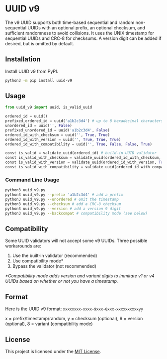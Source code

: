 # UUID v9

The v9 UUID supports both time-based sequential and random non-sequential UUIDs with an optional prefix, an optional checksum, and sufficient randomness to avoid collisions. It uses the UNIX timestamp for sequential UUIDs and CRC-8 for checksums. A version digit can be added if desired, but is omitted by default.

<!-- To learn more about UUID v9, please visit the website: https://uuid-v9.jhunt.dev -->

## Installation

Install UUID v9 from PyPI.

```bash
python3 -m pip install uuid-v9
```

## Usage

```python
from uuid_v9 import uuid, is_valid_uuid

ordered_id = uuid()
prefixed_ordered_id = uuid('a1b2c3d4') # up to 8 hexadecimal characters
unordered_id = uuid('', False)
prefixed_unordered_id = uuid('a1b2c3d4', False)
ordered_id_with_checksum = uuid('', True, True)
ordered_id_with_version = uuid('', True, True, True)
ordered_id_with_compatibility = uuid('', True, False, False, True)

const is_valid = validate_uuid(ordered_id) # build-in UUID validator
const is_valid_with_checksum = validate_uuid(ordered_id_with_checksum, True)
const is_valid_with_version = validate_uuid(ordered_id_with_version, True, True)
const is_valid_with_compatibility = validate_uuid(ordered_id_with_compatibility, True, '1')
```

### Command Line Usage

```bash
python3 uuid_v9.py
python3 uuid_v9.py --prefix 'a1b2c3d4' # add a prefix
python3 uuid_v9.py --unordered # omit the timestamp
python3 uuid_v9.py --checksum # add a CRC-8 checksum
python3 uuid_v9.py --version # add a version 9 digit
python3 uuid_v9.py --backcompat # compatibility mode (see below)
```

## Compatibility

Some UUID validators will not accept some v9 UUIDs. Three possible workarounds are:

1) Use the built-in validator (recommended)
2) Use compatibility mode*
3) Bypass the validator (not recommended)

_*Compatibility mode adds version and variant digits to immitate v1 or v4 UUIDs based on whether or not you have a timestamp._

## Format

Here is the UUID v9 format: `xxxxxxxx-xxxx-9xxx-8xxx-xxxxxxxxxxyy`

x = prefix/timestamp/random, y = checksum (optional), 9 = version (optional), 8 = variant (compatibility mode)

## License

This project is licensed under the [MIT License](LICENSE).